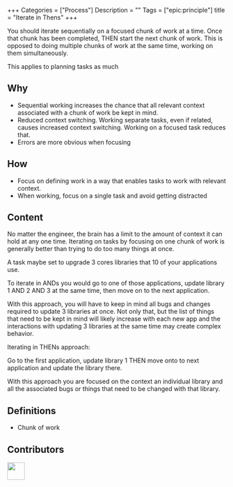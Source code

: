 
+++
Categories = ["Process"]
Description = ""
Tags = ["epic:principle"]
title = "Iterate in Thens"
+++

You should iterate sequentially on a focused chunk of work at a time. Once that chunk has been completed, THEN start the next chunk of work. This is opposed to doing multiple chunks of work at the same time, working on them simultaneously.

This applies to planning tasks as much

## Why

* Sequential working increases the chance that all relevant context associated with a chunk of work be kept in mind.
* Reduced context switching. Working separate tasks, even if related, causes increased context switching. Working on a focused task reduces that.
* Errors are more obvious when focusing



## How

* Focus on defining work in a way that enables tasks to work with relevant context.
* When working, focus on a single task and avoid getting distracted

## Content

No matter the engineer, the brain has a limit to the amount of context it can hold at any one time. Iterating on tasks by focusing on one chunk of work is generally better than trying to do too many things at once.

A task maybe set to upgrade 3 cores libraries that 10 of your applications use.

To iterate in ANDs you would go to one of those applications, update library 1 AND 2 AND 3 at the same time, then move on to the next application.

With this approach, you will have to keep in mind all bugs and changes required to update 3 libraries at once. Not only that, but the list of things that need to be kept in mind will likely increase with each new app and the interactions with updating 3 libraries at the same time may create complex behavior.


Iterating in THENs approach:

Go to the first application, update library 1 THEN move onto to next application and update the library there.

With this approach you are focused on the context an individual library and all the associated bugs or things that need to be changed with that library.


## Definitions

*  Chunk of work


## Contributors

<a class="contributor" alt="Adam Craven" href="https://github.com/adamcraven">
  <img src="https://github.com/adamcraven.png?size=80" width="40">
</a>
